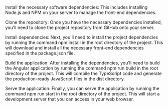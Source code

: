 Install the necessary software dependencies: This includes installing Node.js and NPM on your server to manage the front-end dependencies.

Clone the repository: Once you have the necessary dependencies installed, you'll need to clone the project repository from GitHub onto your server.

Install dependencies: Next, you'll need to install the project dependencies by running the command npm install in the root directory of the project. This will download and install all the necessary front-end dependencies specified in the package.json file.

Build the application: After installing the dependencies, you'll need to build the Angular application by running the command npm run build in the root directory of the project. This will compile the TypeScript code and generate the production-ready JavaScript files in the dist directory.

Serve the application: Finally, you can serve the application by running the command npm run start in the root directory of the project. This will start a development server that you can access in your web browser.
